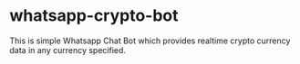 # whatsapp-crypto-bot
This is simple Whatsapp Chat Bot which provides realtime crypto currency data in any currency specified.
